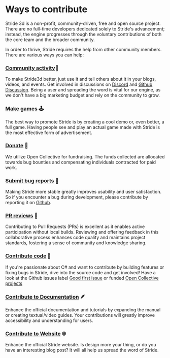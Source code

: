 ﻿# Ways to contribute

Stride 3d is a non-profit, community-driven, free and open source project.
There are no full-time developers dedicated solely to Stride's advancement; instead, the engine progresses through the voluntary contributions of both the core team and the broader community.

In order to thrive, Stride requires the help from other community members. There are various ways you can help:

### [Community activity](https://discord.gg/f6aerfE)🤝
To make Stride3d better, just use it and tell others about it in your blogs, videos, and events. Get involved in discussions on [Discord](https://discord.gg/f6aerfE) and [Github Discussion](https://github.com/stride3d/stride/discussions). Being a user and spreading the word is vital for our engine, as we don't have a big marketing budget and rely on the community to grow.


### [Make games](https://github.com/stride3d/stride/wiki/Community-Projects) 🕹️
The best way to promote Stride is by creating a cool demo or, even better, a full game. Having people see and play an actual game made with Stride is the most effective form of advertisement.


### [Donate](donate.md) 💸
We utilize Open Collective for fundraising. The funds collected are allocated towards bug bounties and compensating individuals contracted for paid work.


### [Submit bug reports](https://github.com/stride3d/stride/issues) 🐛
Making Stride more stable greatly improves usability and user satisfaction. So if you encounter a bug during development, please contribute by reporting it on [Github](https://github.com/stride3d/stride/issues).


### [PR reviews](https://github.com/stride3d/stride/pulls) 🔭
Contributing to Pull Requests (PRs) is excellent as it enables active participation without local builds. Reviewing and offering feedback in this collaborative process enhances code quality and maintains project standards, fostering a sense of community and knowledge sharing.


### [Contribute code](engine/index.md) 🤖
If you're passionate about C# and want to contribute by building features or fixing bugs in Stride, dive into the source code and get involved!
Have a look at the Github issues label [Good first issue](https://github.com/stride3d/stride/labels/good%20first%20issue) or funded [Open Collective projects](https://opencollective.com/stride3d/projects)

### [Contribute to Documentation](documentation/index.md) 🪶
Enhance the official documentation and tutorials by expanding the manual or creating textual/video guides. Your contributions will greatly improve accessibility and understanding for users.

### [Contribute to Website](website/index.md) 🌐
Enhance the official Stride website. Is design more your thing, or do you have an interesting blog post? It will all help us spread the word of Stride.